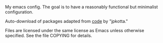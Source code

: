 My emacs config. The goal is to have a reasonably functional but minimalist configuration.

Auto-download of packages adapted from [code](http://stackoverflow.com/a/15363401) by "jpkotta."

Files are licensed under the same license as Emacs unless otherwise specified. See the file COPYING for details.